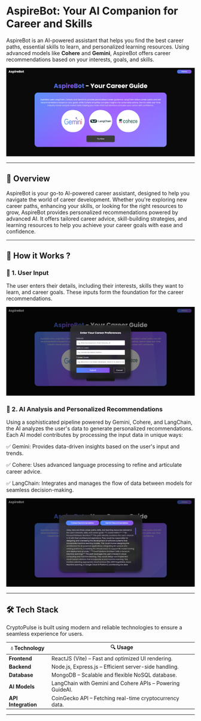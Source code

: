 # AspireBot: Your AI Companion for Career and Skills

AspireBot is an AI-powered assistant that helps you find the best career paths, essential skills to learn, and personalized learning resources. Using advanced models like **Cohere** and **Gemini**, AspireBot offers career recommendations based on your interests, goals, and skills.  

![Cryptocurrency Tracking](https://github.com/lakshya001-AI/AspireBot/blob/main/images/Screenshot%202025-05-25%20151406.png?raw=true) <!-- Add image showing a price chart or dashboard here -->

---

## 📖 **Overview**  
AspireBot is your go-to AI-powered career assistant, designed to help you navigate the world of career development. Whether you're exploring new career paths, enhancing your skills, or looking for the right resources to grow, AspireBot provides personalized recommendations powered by advanced AI. It offers tailored career advice, skill-building strategies, and learning resources to help you achieve your career goals with ease and confidence.

---


## 🚀 **How it Works ?**  

### 🔹 1. User Input  
The user enters their details, including their interests, skills they want to learn, and career goals. These inputs form the foundation for the career recommendations.

![Cryptocurrency Tracking](https://github.com/lakshya001-AI/AspireBot/blob/main/images/Screenshot%202025-05-25%20152534.png?raw=true) <!-- Add image showing a price chart or dashboard here -->

### 🔹 2. AI Analysis and Personalized Recommendations 
Using a sophisticated pipeline powered by Gemini, Cohere, and LangChain, the AI analyzes the user's data to generate personalized recommendations. Each AI model contributes by processing the input data in unique ways:

✅ Gemini: Provides data-driven insights based on the user's input and trends.

✅ Cohere: Uses advanced language processing to refine and articulate career advice.

✅ LangChain: Integrates and manages the flow of data between models for seamless decision-making.

![Cryptocurrency Tracking](https://github.com/lakshya001-AI/AspireBot/blob/main/images/Screenshot%202025-05-25%20152657.png?raw=true) <!-- Add image showing a price chart or dashboard here -->

---


## 🛠 **Tech Stack**  

CryptoPulse is built using modern and reliable technologies to ensure a seamless experience for users.  

| 💧 **Technology**   | 🔍 **Usage** |
|-------------------|------------|
| **Frontend**   | ReactJS (Vite) – Fast and optimized UI rendering. |
| **Backend**    | Node.js, Express.js – Efficient server-side handling. |
| **Database**   | MongoDB – Scalable and flexible NoSQL database. |
| **AI Models** | LangChain with Gemini and Cohere APIs – Powering GuideAI. |
| **API Integration** | CoinGecko API – Fetching real-time cryptocurrency data. |

---



